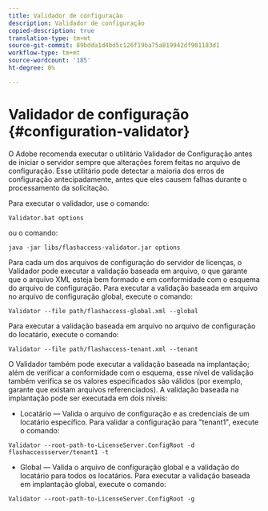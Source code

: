 ```yaml
---
title: Validador de configuração
description: Validador de configuração
copied-description: true
translation-type: tm+mt
source-git-commit: 89bdda1d4bd5c126f19ba75a819942df901183d1
workflow-type: tm+mt
source-wordcount: '185'
ht-degree: 0%

---
```



# Validador de configuração {#configuration-validator}

O Adobe recomenda executar o utilitário Validador de Configuração antes de iniciar o servidor sempre que alterações forem feitas no arquivo de configuração. Esse utilitário pode detectar a maioria dos erros de configuração antecipadamente, antes que eles causem falhas durante o processamento da solicitação.

Para executar o validador, use o comando:

```
Validator.bat options  
```

ou o comando:

```
java -jar libs/flashaccess-validator.jar options 
```

Para cada um dos arquivos de configuração do servidor de licenças, o Validador pode executar a validação baseada em arquivo, o que garante que o arquivo XML esteja bem formado e em conformidade com o esquema do arquivo de configuração. Para executar a validação baseada em arquivo no arquivo de configuração global, execute o comando:

```
Validator --file path/flashaccess-global.xml --global
```

Para executar a validação baseada em arquivo no arquivo de configuração do locatário, execute o comando:

```
Validator --file path/flashaccess-tenant.xml --tenant
```

O Validador também pode executar a validação baseada na implantação; além de verificar a conformidade com o esquema, esse nível de validação também verifica se os valores especificados são válidos (por exemplo, garante que existam arquivos referenciados). A validação baseada na implantação pode ser executada em dois níveis:

* Locatário — Valida o arquivo de configuração e as credenciais de um locatário específico. Para validar a configuração para &quot;tenant1&quot;, execute o comando:

```
Validator --root-path-to-LicenseServer.ConfigRoot -d flashaccessserver/tenant1 -t 
```

* Global — Valida o arquivo de configuração global e a validação do locatário para todos os locatários. Para executar a validação baseada em implantação global, execute o comando:

```
Validator --root-path-to-LicenseServer.ConfigRoot -g 
```


